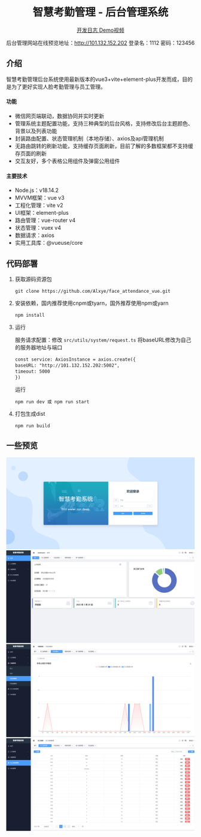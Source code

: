 <h1 align="center">智慧考勤管理 - 后台管理系统</h1>
<p align="center">
    <a href="./public/DepLog.md">
        开发日志
    </a>    
    <a href="https://www.bilibili.com/video/BV1mh41137yS/?vd_source=9a233e677646447199a2bcdb7c74c126">
        Demo视频
    </a>
</p>
    
<p align="center">
    
</p>

后台管理网站在线预览地址：http://101.132.152.202  登录名：1112 密码：123456

## 介绍

智慧考勤管理后台系统使用最新版本的vue3+vite+element-plus开发而成，目的是为了更好实现人脸考勤管理与员工管理。

#### 功能

- 微信网页端联动，数据协同并实时更新
- 管理系统主题配置功能，支持三种典型的后台风格，支持修改后台主题颜色、背景以及列表功能
- 封装路由配置、状态管理机制（本地存储）、axios及api管理机制
- 无路由跳转的刷新功能，支持缓存页面刷新，目前了解的多数框架都不支持缓存页面的刷新
- 交互友好，多个表格公用组件及弹窗公用组件

#### 主要技术

- Node.js：v18.14.2
- MVVM框架：vue v3
- 工程化管理：vite v2
- UI框架：element-plus
- 路由管理：vue-router v4
- 状态管理：vuex v4
- 数据请求：axios
- 实用工具库：@vueuse/core

## 代码部署

1. 获取源码资源包

   ```
   git clone https://github.com/Alxye/face_attendance_vue.git
   ```


2. 安装依赖，国内推荐使用cnpm或tyarn，国外推荐使用npm或yarn

   ```
   npm install
   ```

3. 运行
   
   服务请求配置：修改 `src/utils/system/request.ts`
   将baseURL修改为自己的服务器地址与端口

   ```angular2html
   const service: AxiosInstance = axios.create({
   baseURL: "http://101.132.152.202:5002",
   timeout: 5000
   })
   ```
   
   运行
   ```
   npm run dev 或 npm run start
   ```

4. 打包生成dist

   ```
   npm run build
   ```

## 一些预览

![Image](https://github.com/Alxye/face_attendance_vue/raw/main/public/login.png)
![Image](https://github.com/Alxye/face_attendance_vue/raw/main/public/dashboard.png)
![Image](https://github.com/Alxye/face_attendance_vue/raw/main/public/echart.png)
![Image](https://github.com/Alxye/face_attendance_vue/raw/main/public/employee.png)
